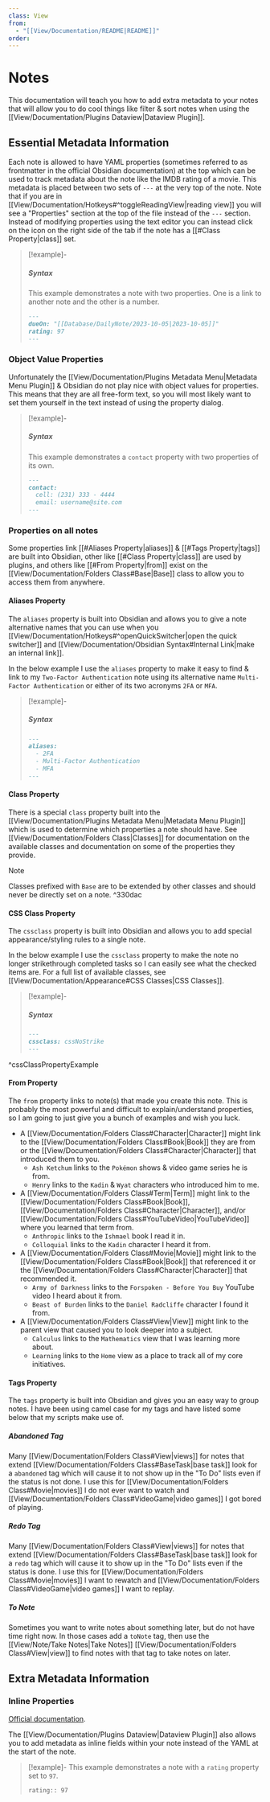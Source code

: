 ```yaml
---
class: View
from:
  - "[[View/Documentation/README|README]]"
order:
---
```

# Notes

This documentation will teach you how to add extra metadata to your notes that will allow you to do cool things like filter & sort notes when using the [[View/Documentation/Plugins Dataview|Dataview Plugin]].

## Essential Metadata Information

Each note is allowed to have YAML properties (sometimes referred to as frontmatter in the official Obsidian documentation) at the top which can be used to track metadata about the note like the IMDB rating of a movie. This metadata is placed between two sets of `---` at the very top of the note. Note that if you are in [[View/Documentation/Hotkeys#^toggleReadingView|reading view]] you will see a "Properties" section at the top of the file instead of the `---` section. Instead of modifying properties using the text editor you can instead click on the icon on the right side of the tab if the note has a [[#Class Property|class]] set.

> [!example]-
> ##### Syntax
>
> This example demonstrates a note with two properties. One is a link to another note and the other is a number.
> ```md
> ---
> dueOn: "[[Database/DailyNote/2023-10-05|2023-10-05]]"
> rating: 97
> ---
> ```

### Object Value Properties

Unfortunately the [[View/Documentation/Plugins Metadata Menu|Metadata Menu Plugin]] & Obsidian do not play nice with object values for properties. This means that they are all free-form text, so you will most likely want to set them yourself in the text instead of using the property dialog.

> [!example]-
> ##### Syntax
>
> This example demonstrates a `contact` property with two properties of its own.
> ```md
> ---
> contact:
>   cell: (231) 333 - 4444
>   email: username@site.com
> ---
> ```

### Properties on all notes

Some properties link [[#Aliases Property|aliases]] & [[#Tags Property|tags]] are built into Obsidian, other like [[#Class Property|class]] are used by plugins, and others like [[#From Property|from]] exist on the [[View/Documentation/Folders Class#Base|Base]] class to allow you to access them from anywhere.

#### Aliases Property

The `aliases` property is built into Obsidian and allows you to give a note alternative names that you can use when you [[View/Documentation/Hotkeys#^openQuickSwitcher|open the quick switcher]] and [[View/Documentation/Obsidian Syntax#Internal Link|make an internal link]].

In the below example I use the `aliases` property to make it easy to find & link to my `Two-Factor Authentication` note using its alternative name `Multi-Factor Authentication` or either of its two acronyms `2FA` or `MFA`.

> [!example]-
> ##### Syntax
> ```md
> ---
> aliases:
>   - 2FA
>   - Multi-Factor Authentication
>   - MFA
> ---
> ```

#### Class Property

There is a special `class` property built into the [[View/Documentation/Plugins Metadata Menu|Metadata Menu Plugin]] which is used to determine which properties a note should have. See [[View/Documentation/Folders Class|Classes]] for documentation on the available classes and documentation on some of the properties they provide.

> [!note]
> Classes prefixed with `Base` are to be extended by other classes and should never be directly set on a note. ^330dac

#### CSS Class Property

The `cssclass` property is built into Obsidian and allows you to add special appearance/styling rules to a single note.

In the below example I use the `cssclass` property to make the note no longer strikethrough completed tasks so I can easily see what the checked items are. For a full list of available classes, see [[View/Documentation/Appearance#CSS Classes|CSS Classes]].

> [!example]-
> ##### Syntax
> ```md
> ---
> cssclass: cssNoStrike
> ---
> ```

^cssClassPropertyExample

#### From Property

The `from` property links to note(s) that made you create this note. This is probably the most powerful and difficult to explain/understand properties, so I am going to just give you a bunch of examples and wish you luck.

- A [[View/Documentation/Folders Class#Character|Character]] might link to the [[View/Documentation/Folders Class#Book|Book]] they are from or the [[View/Documentation/Folders Class#Character|Character]] that introduced them to you.
  - `Ash Ketchum` links to the `Pokémon` shows & video game series he is from.
  - `Henry` links to the `Kadin` & `Wyat` characters who introduced him to me.
- A [[View/Documentation/Folders Class#Term|Term]] might link to the [[View/Documentation/Folders Class#Book|Book]], [[View/Documentation/Folders Class#Character|Character]], and/or [[View/Documentation/Folders Class#YouTubeVideo|YouTubeVideo]] where you learned that term from.
  - `Anthropic` links to the `Ishmael` book I read it in.
  - `Colloquial` links to the `Kadin` character I heard it from.
- A [[View/Documentation/Folders Class#Movie|Movie]] might link to the [[View/Documentation/Folders Class#Book|Book]] that referenced it or the [[View/Documentation/Folders Class#Character|Character]] that recommended it.
  - `Army of Darkness` links to the `Forspoken - Before You Buy` YouTube video I heard about it from.
  - `Beast of Burden` links to the `Daniel Radcliffe` character I found it from.
- A [[View/Documentation/Folders Class#View|View]] might link to the parent view that caused you to look deeper into a subject.
  - `Calculus` links to the `Mathematics` view that I was learning more about.
  - `Learning` links to the `Home` view as a place to track all of my core initiatives.

#### Tags Property

The `tags` property is built into Obsidian and gives you an easy way to group notes. I have been using camel case for my tags and have listed some below that my scripts make use of.

##### Abandoned Tag

Many [[View/Documentation/Folders Class#View|views]] for notes that extend [[View/Documentation/Folders Class#BaseTask|base task]] look for a `abandoned` tag which will cause it to not show up in the "To Do" lists even if the status is not done. I use this for [[View/Documentation/Folders Class#Movie|movies]] I do not ever want to watch  and [[View/Documentation/Folders Class#VideoGame|video games]] I got bored of playing.

##### Redo Tag

Many [[View/Documentation/Folders Class#View|views]] for notes that extend [[View/Documentation/Folders Class#BaseTask|base task]] look for a `redo` tag which will cause it to show up in the "To Do" lists even if the status is done. I use this for [[View/Documentation/Folders Class#Movie|movies]] I want to rewatch  and [[View/Documentation/Folders Class#VideoGame|video games]] I want to replay.

##### To Note

Sometimes you want to write notes about something later, but do not have time right now. In those cases add a `toNote` tag, then use the [[View/Note/Take Notes|Take Notes]] [[View/Documentation/Folders Class#View|view]] to find notes with that tag to take notes on later.

## Extra Metadata Information

### Inline Properties

[Official documentation](https://blacksmithgu.github.io/obsidian-dataview/annotation/add-metadata/#inline-fields).

The [[View/Documentation/Plugins Dataview|Dataview Plugin]] also allows you to add metadata as inline fields within your note instead of the YAML at the start of the note.

> [!example]-
> This example demonstrates a note with a `rating` property set to `97`.
> ```md
> rating:: 97
> ```
